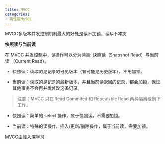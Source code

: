 ```yaml
---
title: MVCC
categories: 
- 高性能MySQL
---
```


MVCC多版本并发控制机制最大的好处是读不加锁，读写不冲突

**快照读与当前读**

在 MVCC 并发控制中，读操作可以分为两类: 快照读（Snapshot Read）与当前读 （Current Read）。

* 快照读：读取的是记录的可见版本（有可能是历史版本），不用加锁。

* 当前读：读取的是记录的最新版本，并且当前读返回的记录，都会加锁，保证其他事务不会再并发修改这条记录。 

> 注意：MVCC 只在 Read Commited 和 Repeatable Read 两种隔离级别下工作。

* 快照读：简单的 select 操作，属于快照读，不需要加锁。 

* 当前读：特殊的读操作，插入/更新/删除操作，属于当前读，需要加锁。 

[MVCC由浅入深学习](https://mp.weixin.qq.com/s/jxM7n_4Or52_-MlB4aK9Bw)